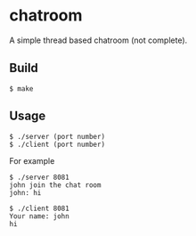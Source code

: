 # chatroom

A simple thread based chatroom (not complete).

## Build

```
$ make
```

## Usage

```
$ ./server (port number)
$ ./client (port number)
```

For example

```
$ ./server 8081
john join the chat room
john: hi
```

```
$ ./client 8081
Your name: john
hi
```


